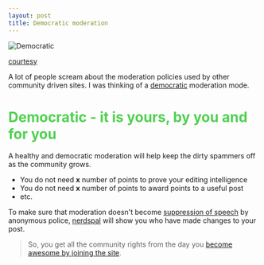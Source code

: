 ```yaml
---
layout: post
title: Democratic moderation
---
```


![Democratic](https://bhodbuzz.com/wp-content/uploads/2015/09/613178_orig.jpg)

[courtesy](https://bhodbuzz.com/what-is-democracy.html)

A lot of people scream about the moderation policies used by other community driven sites. I was thinking of a [democratic](https://nerdspal.com/Home/Overview#Democratic) moderation mode.

<h1> <span style="color:#50D050; text-align:center"> Democratic - it is yours, by you and for you </span> </h1>

A healthy and democratic moderation will help keep the dirty spammers off as the community grows.

 - You do not need **x** number of points to prove your editing intelligence
 - You do not need **x** number of points to award points to a useful post
 - etc.


To make sure that moderation doesn't become [suppression of speech](https://en.wikipedia.org/wiki/Censorship) by anonymous police, [nerdspal](https://nerdspal.com) will show you who have made changes to your post. 

> So, you get all the community rights from the day you [become awesome by joining the site](https://nerdspal.com/Account/Register).
